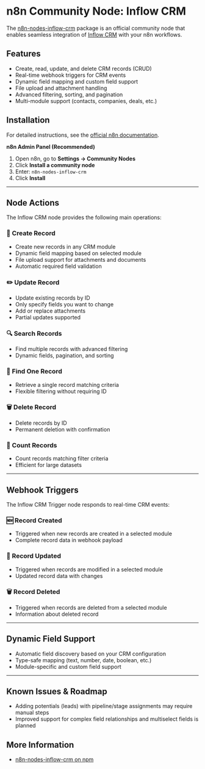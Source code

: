 # n8n Community Node: Inflow CRM

The [n8n-nodes-inflow-crm](https://www.npmjs.com/package/n8n-nodes-inflow-crm) package is an official community node that enables seamless integration of [Inflow CRM](https://inflowcrm.pl) with your n8n workflows.

## Features

- Create, read, update, and delete CRM records (CRUD)
- Real-time webhook triggers for CRM events
- Dynamic field mapping and custom field support
- File upload and attachment handling
- Advanced filtering, sorting, and pagination
- Multi-module support (contacts, companies, deals, etc.)

## Installation

For detailed instructions, see the [official n8n documentation](https://docs.n8n.io/integrations/community-nodes/installation/).

**n8n Admin Panel (Recommended)**
1. Open n8n, go to **Settings → Community Nodes**
2. Click **Install a community node**
3. Enter: `n8n-nodes-inflow-crm`
4. Click **Install**

---

## Node Actions

The Inflow CRM node provides the following main operations:

### 📝 Create Record
- Create new records in any CRM module
- Dynamic field mapping based on selected module
- File upload support for attachments and documents
- Automatic required field validation

### ✏️ Update Record
- Update existing records by ID
- Only specify fields you want to change
- Add or replace attachments
- Partial updates supported

### 🔍 Search Records
- Find multiple records with advanced filtering
- Dynamic fields, pagination, and sorting

### 🔎 Find One Record
- Retrieve a single record matching criteria
- Flexible filtering without requiring ID

### 🗑️ Delete Record
- Delete records by ID
- Permanent deletion with confirmation

### 🔢 Count Records
- Count records matching filter criteria
- Efficient for large datasets

---

## Webhook Triggers

The Inflow CRM Trigger node responds to real-time CRM events:

### 🆕 Record Created
- Triggered when new records are created in a selected module
- Complete record data in webhook payload

### 📝 Record Updated
- Triggered when records are modified in a selected module
- Updated record data with changes

### 🗑️ Record Deleted
- Triggered when records are deleted from a selected module
- Information about deleted record

---

## Dynamic Field Support

- Automatic field discovery based on your CRM configuration
- Type-safe mapping (text, number, date, boolean, etc.)
- Module-specific and custom field support

---

## Known Issues & Roadmap

- Adding potentials (leads) with pipeline/stage assignments may require manual steps
- Improved support for complex field relationships and multiselect fields is planned



## More Information

- [n8n-nodes-inflow-crm on npm](https://www.npmjs.com/package/n8n-nodes-inflow-crm)

